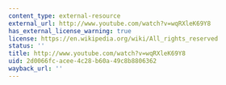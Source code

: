 ```yaml
---
content_type: external-resource
external_url: http://www.youtube.com/watch?v=wqRXleK69Y8
has_external_license_warning: true
license: https://en.wikipedia.org/wiki/All_rights_reserved
status: ''
title: http://www.youtube.com/watch?v=wqRXleK69Y8
uid: 2d0066fc-acee-4c28-b60a-49c8b8806362
wayback_url: ''
---
```

